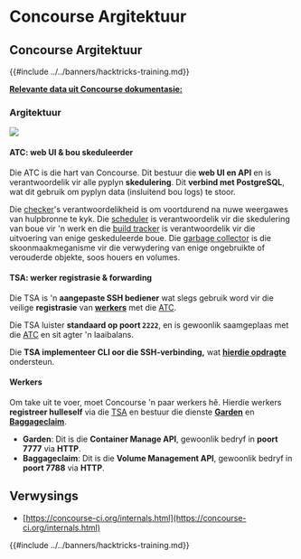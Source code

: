 # Concourse Argitektuur

## Concourse Argitektuur

{{#include ../../banners/hacktricks-training.md}}

[**Relevante data uit Concourse dokumentasie:**](https://concourse-ci.org/internals.html)

### Argitektuur

![](<../../images/image (187).png>)

#### ATC: web UI & bou skeduleerder

Die ATC is die hart van Concourse. Dit bestuur die **web UI en API** en is verantwoordelik vir alle pyplyn **skedulering**. Dit **verbind met PostgreSQL**, wat dit gebruik om pyplyn data (insluitend bou logs) te stoor.

Die [checker](https://concourse-ci.org/checker.html)'s verantwoordelikheid is om voortdurend na nuwe weergawes van hulpbronne te kyk. Die [scheduler](https://concourse-ci.org/scheduler.html) is verantwoordelik vir die skedulering van boue vir 'n werk en die [build tracker](https://concourse-ci.org/build-tracker.html) is verantwoordelik vir die uitvoering van enige geskeduleerde boue. Die [garbage collector](https://concourse-ci.org/garbage-collector.html) is die skoonmaakmeganisme vir die verwydering van enige ongebruikte of verouderde objekte, soos houers en volumes.

#### TSA: werker registrasie & forwarding

Die TSA is 'n **aangepaste SSH bediener** wat slegs gebruik word vir die veilige **registrasie** van [**werkers**](https://concourse-ci.org/internals.html#architecture-worker) met die [ATC](https://concourse-ci.org/internals.html#component-atc).

Die TSA luister **standaard op poort `2222`**, en is gewoonlik saamgeplaas met die [ATC](https://concourse-ci.org/internals.html#component-atc) en sit agter 'n laaibalans.

Die **TSA implementeer CLI oor die SSH-verbinding,** wat [**hierdie opdragte**](https://concourse-ci.org/internals.html#component-tsa) ondersteun.

#### Werkers

Om take uit te voer, moet Concourse 'n paar werkers hê. Hierdie werkers **registreer hulleself** via die [TSA](https://concourse-ci.org/internals.html#component-tsa) en bestuur die dienste [**Garden**](https://github.com/cloudfoundry-incubator/garden) en [**Baggageclaim**](https://github.com/concourse/baggageclaim).

- **Garden**: Dit is die **Container Manage API**, gewoonlik bedryf in **poort 7777** via **HTTP**.
- **Baggageclaim**: Dit is die **Volume Management API**, gewoonlik bedryf in **poort 7788** via **HTTP**.

## Verwysings

- [https://concourse-ci.org/internals.html](https://concourse-ci.org/internals.html)

{{#include ../../banners/hacktricks-training.md}}
